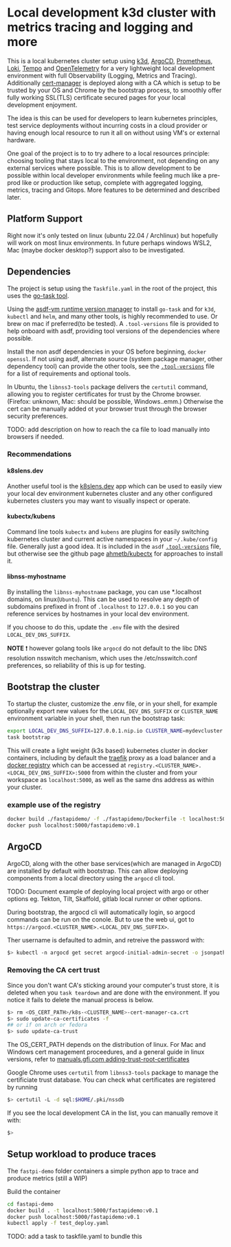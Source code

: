 # Local development k3d cluster with metrics tracing and logging and more

This is a local kubernetes cluster setup using [k3d](https://k3d.io), [ArgoCD](https://argoproj.github.io/cd), [Prometheus](https://prometheus.io/), [Loki](https://grafana.com/oss/loki/), [Tempo](https://grafana.com/oss/tempo/) and [OpenTelemetry](https://opentelemetry.io/) for a very lightweight local development environment with full Observability (Logging, Metrics and Tracing). Additionally [cert-manager](https://cert-manager.io/) is deployed along with a CA which is setup to be trusted by your OS and Chrome by the bootstrap process, to smoothly offer fully working SSL(TLS) certificate secured pages for your local development enjoyment.

The idea is this can be used for developers to learn kubernetes principles, test service deployments without incurring costs in a cloud provider or having enough local resource to run it all on without using VM's or external hardware.

One goal of the project is to to try adhere to a local resources principle: choosing tooling that stays local to the environment, not depending on any external services where possible. This is to allow development to be possible within local developer environments while feeling much like a pre-prod like or production like setup, complete with aggregated logging, metrics, tracing and Gitops. More features to be determined and described later.

## Platform Support

Right now it's only tested on linux (ubuntu 22.04 / Archlinux) but hopefully will work on most linux environments. In future perhaps windows WSL2, Mac (maybe docker desktop?) support also to be investigated.

## Dependencies

The project is setup using the `Taskfile.yaml` in the root of the project, this uses the [go-task tool](https://taskfile.dev/).

Using the [asdf-vm runtime version manager](https://asdf-vm.com/) to install `go-task` and for `k3d`, `kubectl` and `helm`, and many other tools, is highly recommended to use. Or brew on mac if preferred(to be tested). A `.tool-versions` file is provided to help onboard with asdf, providing tool versions of the dependencies where possible.

Install the non asdf dependencies in your OS before beginning, `docker` `openssl`. If not using asdf, alternate source (system package manager, other dependency tool) can provide the other tools, see the [`.tool-versions`](./.tool-versions) file for a list of requirements and optional tools.

In Ubuntu, the `libnss3-tools` package delivers the `certutil` command, allowing you to register certificates for trust by the Chrome browser. (Firefox: unknown, Mac: should be possible, Windows..emm.) Otherwise the cert can be manually added ot your browser trust through the browser security preferences.

TODO: add description on how to reach the ca file to load manually into browsers if needed.

### Recommendations

#### k8slens.dev

Another useful tool is the [k8slens.dev](https://k8slens.dev/) app which can be used to easily view your local dev environment kubernetes cluster and any other configured kubernetes clusters you may want to visually inspect or operate.

#### kubectx/kubens

Command line tools `kubectx` and `kubens` are plugins for easily switching kubernetes cluster and current active namespaces in your `~/.kube/config` file. Generally just a good idea. It is included in the `asdf` [`.tool-versions`](./.tool-versions) file, but otherwise see the github page [ahmetb/kubectx](https://github.com/ahmetb/kubectx#installation) for approaches to install it.

#### libnss-myhostname

By installing the `libnss-myhostname` package, you can use *.localhost domains, on linux(`Ubuntu`). This can be used to resolve any depth of subdomains prefixed in front of `.localhost` to `127.0.0.1` so you can reference services by hostnames in your local dev environment.

If you choose to do this, update the `.env` file with the desired `LOCAL_DEV_DNS_SUFFIX`.

**NOTE**
:exclamation: however golang tools like `argocd` do not default to the libc DNS resolution nsswitch mechanism, which uses the /etc/nsswitch.conf preferences, so reliability of this is up for testing.

## Bootstrap the cluster

To startup the cluster, customize the .env file, or in your shell, for example optionally export new values for the `LOCAL_DEV_DNS_SUFFIX` or `CLUSTER_NAME` environment variable in your shell, then run the bootstrap task:

```bash
export LOCAL_DEV_DNS_SUFFIX=127.0.0.1.nip.io CLUSTER_NAME=mydevcluster # optional, example of using nip instead of the default local.gd domain suffix
task bootstrap
```

This will create a light weight (k3s based) kubernetes cluster in docker containers, including by default the [traefik](https://traefik.io/) proxy as a load balancer and a [docker registry](https://docs.docker.com/registry/) which can be accessed at `registry.<CLUSTER_NAME>.<LOCAL_DEV_DNS_SUFFIX>:5000` from within the cluster and from your workspace as `localhost:5000`, as well as the same dns address as within your cluster.

### example use of the registry

```bash
docker build ./fastapidemo/ -f ./fastapidemo/Dockerfile -t localhost:5000/fastapidemo:v0.1
docker push localhost:5000/fastapidemo:v0.1
```

## ArgoCD

ArgoCD, along with the other base services(which are managed in ArgoCD) are installed by default with bootstrap. This can allow deploying components from a local directory using the `argocd` cli tool.

TODO: Document example of deploying local project with argo or other options eg. Tekton, Tilt, Skaffold, gitlab local runner or other options.

During bootstrap, the argocd cli will automatically login, so argocd commands can be run on the conole. But to use the web ui, got to `https://argocd.<CLUSTER_NAME>.<LOCAL_DEV_DNS_SUFFIX>`.

Ther username is defaulted to admin, and retreive the password with:

```bash
$> kubectl -n argocd get secret argocd-initial-admin-secret -o jsonpath="{.data.password}" | base64 -d
```

### Removing the CA cert trust

Since you don't want CA's sticking around your computer's trust store, it is deleted when you `task teardown` and are done with the environment. If you notice it fails to delete the manual process is below.

```bash
$> rm <OS_CERT_PATH>/k8s-<CLUSTER_NAME>-cert-manager-ca.crt
$> sudo update-ca-certificates -f 
## or if on arch or fedora
$> sudo update-ca-trust
```

The OS_CERT_PATH depends on the distribution of linux. For Mac and Windows cert management proceedures, and a general guide in linux versions, refer to [manuals.gfi.com adding-trust-root-certificates](https://manuals.gfi.com/en/kerio/connect/content/server-configuration/ssl-certificates/adding-trusted-root-certificates-to-the-server-1605.html)

Google Chrome uses `certutil` from `libnss3-tools` package to manage the certificiate trust database. You can check what certificates are registered by running

```bash
$> certutil -L -d sql:$HOME/.pki/nssdb
```

If you see the local development CA in the list, you can manually remove it with:

```bash
$> 
```

## Setup workload to produce traces

The `fastpi-demo` folder containers a simple python app to trace and produce metrics (still a WIP)

Build the container

```bash
cd fastapi-demo
docker build . -t localhost:5000/fastapidemo:v0.1
docker push localhost:5000/fastapidemo:v0.1
kubectl apply -f test_deploy.yaml
```

TODO: add a task to taskfile.yaml to bundle this

